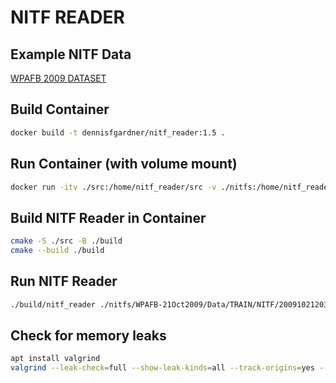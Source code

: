 # NITF READER

## Example NITF Data

[WPAFB 2009 DATASET](https://www.sdms.afrl.af.mil/index.php?collection=wpafb2009)

## Build Container

```bash
docker build -t dennisfgardner/nitf_reader:1.5 .
```

## Run Container (with volume mount)

```bash
docker run -itv ./src:/home/nitf_reader/src -v ./nitfs:/home/nitf_reader/nitfs dennisfgardner/nitf_reader:1.5 /bin/bash
```

## Build NITF Reader in Container

```bash
cmake -S ./src -B ./build
cmake --build ./build
```

## Run NITF Reader

```bash
./build/nitf_reader ./nitfs/WPAFB-21Oct2009/Data/TRAIN/NITF/20091021203206-01000611-VIS.ntf.r4
```

## Check for memory leaks 

```bash
apt install valgrind
valgrind --leak-check=full --show-leak-kinds=all --track-origins=yes --verbose ./build/nitf_reader ./nitfs/WPAFB-21Oct2009/Data/TRAIN/NITF/20091021203206-01000611-VIS.ntf.r4
```
